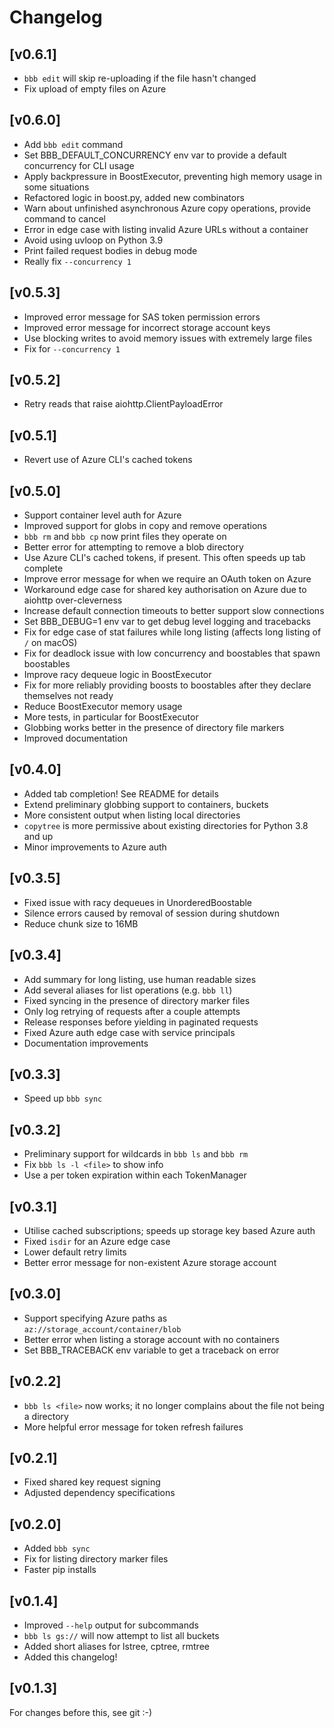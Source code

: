 # Changelog

## [v0.6.1]
- `bbb edit` will skip re-uploading if the file hasn't changed
- Fix upload of empty files on Azure

## [v0.6.0]
- Add `bbb edit` command
- Set BBB_DEFAULT_CONCURRENCY env var to provide a default concurrency for CLI usage
- Apply backpressure in BoostExecutor, preventing high memory usage in some situations
- Refactored logic in boost.py, added new combinators
- Warn about unfinished asynchronous Azure copy operations, provide command to cancel
- Error in edge case with listing invalid Azure URLs without a container
- Avoid using uvloop on Python 3.9
- Print failed request bodies in debug mode
- Really fix `--concurrency 1`

## [v0.5.3]
- Improved error message for SAS token permission errors
- Improved error message for incorrect storage account keys
- Use blocking writes to avoid memory issues with extremely large files
- Fix for `--concurrency 1`

## [v0.5.2]
- Retry reads that raise aiohttp.ClientPayloadError

## [v0.5.1]
- Revert use of Azure CLI's cached tokens

## [v0.5.0]

- Support container level auth for Azure
- Improved support for globs in copy and remove operations
- `bbb rm` and `bbb cp` now print files they operate on
- Better error for attempting to remove a blob directory
- Use Azure CLI's cached tokens, if present. This often speeds up tab complete
- Improve error message for when we require an OAuth token on Azure
- Workaround edge case for shared key authorisation on Azure due to aiohttp over-cleverness
- Increase default connection timeouts to better support slow connections
- Set BBB_DEBUG=1 env var to get debug level logging and tracebacks
- Fix for edge case of stat failures while long listing (affects long listing of `/` on macOS)
- Fix for deadlock issue with low concurrency and boostables that spawn boostables
- Improve racy dequeue logic in BoostExecutor
- Fix for more reliably providing boosts to boostables after they declare themselves not ready
- Reduce BoostExecutor memory usage
- More tests, in particular for BoostExecutor
- Globbing works better in the presence of directory file markers
- Improved documentation

## [v0.4.0]
- Added tab completion! See README for details
- Extend preliminary globbing support to containers, buckets
- More consistent output when listing local directories
- `copytree` is more permissive about existing directories for Python 3.8 and up
- Minor improvements to Azure auth

## [v0.3.5]
- Fixed issue with racy dequeues in UnorderedBoostable
- Silence errors caused by removal of session during shutdown
- Reduce chunk size to 16MB

## [v0.3.4]

- Add summary for long listing, use human readable sizes
- Add several aliases for list operations (e.g. `bbb ll`)
- Fixed syncing in the presence of directory marker files
- Only log retrying of requests after a couple attempts
- Release responses before yielding in paginated requests
- Fixed Azure auth edge case with service principals
- Documentation improvements

## [v0.3.3]

- Speed up `bbb sync`

## [v0.3.2]

- Preliminary support for wildcards in `bbb ls` and `bbb rm`
- Fix `bbb ls -l <file>` to show info
- Use a per token expiration within each TokenManager

## [v0.3.1]

- Utilise cached subscriptions; speeds up storage key based Azure auth
- Fixed `isdir` for an Azure edge case
- Lower default retry limits
- Better error message for non-existent Azure storage account

## [v0.3.0]

- Support specifying Azure paths as `az://storage_account/container/blob`
- Better error when listing a storage account with no containers
- Set BBB_TRACEBACK env variable to get a traceback on error

## [v0.2.2]

- `bbb ls <file>` now works; it no longer complains about the file not being a directory
- More helpful error message for token refresh failures

## [v0.2.1]

- Fixed shared key request signing
- Adjusted dependency specifications

## [v0.2.0]

- Added `bbb sync`
- Fix for listing directory marker files
- Faster pip installs

## [v0.1.4]

- Improved `--help` output for subcommands
- `bbb ls gs://` will now attempt to list all buckets
- Added short aliases for lstree, cptree, rmtree
- Added this changelog!

## [v0.1.3]

For changes before this, see git :-)
